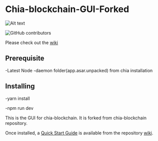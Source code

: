 # Chia-blockchain-GUI-Forked
![Alt text](https://avatars.githubusercontent.com/u/34047804?s=200&v=4)



![GitHub contributors](https://img.shields.io/github/contributors/Chia-Network/chia-blockchain?logo=GitHub)

Please check out the [wiki](https://github.com/Chia-Network/chia-blockchain/wiki)

## Prerequisite
 -Latest Node
 -daemon folder(app.asar.unpacked) from chia installation 

## Installing

-yarn install

-npm run dev

This is the GUI for chia-blockchain. It is forked from chia-blockchain repository.


Once installed, a
[Quick Start Guide](https://github.com/Chia-Network/chia-blockchain/wiki/Quick-Start-Guide)
is available from the repository
[wiki](https://github.com/Chia-Network/chia-blockchain/wiki).
